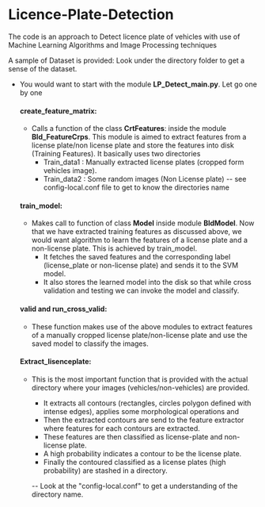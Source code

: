 # Licence-Plate-Detection
The code is an approach to Detect licence plate of vehicles with use of Machine Learning Algorithms and Image Processing techniques

A sample of Dataset is provided: Look under the directory folder to get a sense of the dataset.


* You would want to start with the module **LP_Detect_main.py**. Let go one by one 
 
   #### create_feature_matrix: 
   * Calls a function of the class **CrtFeatures**: inside the module **Bld_FeatureCrps**. This module is aimed to extract features from a license plate/non license plate and store the features into disk (Training Features). It basically uses two directories 
        * Train_data1 : Manually extracted license plates (cropped form vehicles image).
        * Train_data2 : Some random images (Non License plate)
     -- see config-local.conf file to get to know the directories name
     
   #### train_model: 
   * Makes call to function of class **Model** inside module **BldModel**. Now that we have extracted training features as discussed above, we would want algorithm to learn the features of a license plate and a non-license plate. This is achieved by train_model.
        * It fetches the saved features and the corresponding label (license_plate or non-license plate) and sends it to the SVM model.
        * It also stores the learned model into the disk so that while cross validation and testing we can invoke the model and classify. 
             
   #### valid and run_cross_valid:
   * These function makes use of the above modules to extract features of a manually cropped license plate/non-license plate and use the saved model to classify the images.
   
   #### Extract_lisenceplate:
   * This is the most important function that is provided with the actual directory where your images (vehicles/non-vehicles) are provided. 
      * It extracts all contours (rectangles, circles polygon defined with intense edges), applies some morphological operations and
      * Then the extracted contours are send to the feature extractor where features for each contours are extracted.
      * These features are then classified as license-plate and non-license plate.
      * A high probability indicates a contour to be the license plate. 
      * Finally the contoured classified as a license plates (high probability) are stashed in a directory.
      
      -- Look at the "config-local.conf" to get a understanding of the directory name.
  
